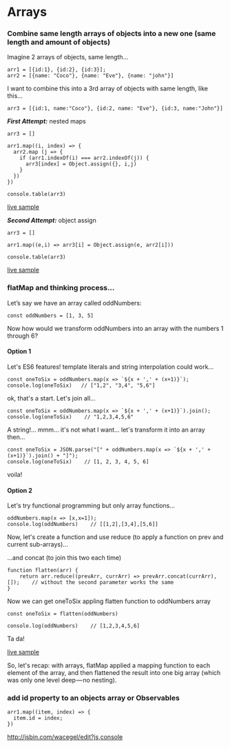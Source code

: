 # Arrays

### Combine same length arrays of objects into a new one (same length and amount of objects)

Imagine 2 arrays of objects, same length...

```
arr1 = [{id:1}, {id:2}, {id:3}];
arr2 = [{name: "Coco"}, {name: "Eve"}, {name: "john"}]
```

I want to combine this into a 3rd array of objects with same length, like this...

```
arr3 = [{id:1, name:"Coco"}, {id:2, name: "Eve"}, {id:3, name:"John"}]
```

***First Attempt:*** nested maps

```
arr3 = []

arr1.map((i, index) => {
  arr2.map (j => {
    if (arr1.indexOf(i) === arr2.indexOf(j)) {
      arr3[index] = Object.assign({}, i,j)
    }
  })
})

console.table(arr3)
```

[live sample]

[live sample]:<https://jsbin.com/rojajip/1/edit?js,console>

***Second Attempt:*** object assign

```
arr3 = []

arr1.map((e,i) => arr3[i] = Object.assign(e, arr2[i]))

console.table(arr3)
```

[live sample]

[live sample]:<https://jsbin.com/vivineg/2/edit?js,output>


### flatMap and thinking process...

Let’s say we have an array called oddNumbers:

```
const oddNumbers = [1, 3, 5]
```

Now how would we transform oddNumbers into an array with the numbers 1 through 6?

#### Option 1

Let's ES6 features! template literals and string interpolation could work...

```
const oneToSix = oddNumbers.map(x => `${x + ',' + (x+1)}`);
console.log(oneToSix)   // ["1,2", "3,4", "5,6"]
```

ok, that's a start. Let's join all...

```
const oneToSix = oddNumbers.map(x => `${x + ',' + (x+1)}`).join();
console.log(oneToSix)    // "1,2,3,4,5,6"
```

A string!... mmm... it's not what I want... let's transform it into an array then...

```
const oneToSix = JSON.parse("[" + oddNumbers.map(x => `${x + ',' + (x+1)}`).join() + "]");
console.log(oneToSix)    // [1, 2, 3, 4, 5, 6]
```

voila!

#### Option 2

Let's try functional programming but only array functions...

```
oddNumbers.map(x => [x,x=1]);
console.log(oddNumbers)    // [[1,2],[3,4],[5,6]]
```

Now, let's create a function and use reduce (to apply a function on prev and current sub-arrays)...

...and concat (to join this two each time)

```
function flatten(arr) {
    return arr.reduce((prevArr, currArr) => prevArr.concat(currArr), []);    // without the second parameter works the same
}    
```

Now we can get oneToSix appling flatten function to oddNumbers array

```
const oneToSix = flatten(oddNumbers)
    
console.log(oddNumbers)    // [1,2,3,4,5,6]
```

Ta da!

[live sample]

So, let's recap: with arrays, flatMap applied a mapping function to each element of the array, and then flattened the result into one big array (which was only one level deep — no nesting).


[live sample]: <https://jsbin.com/vutakun/edit?html,js,console>


### add id property to an objects array or Observables

```
arr1.map((item, index) => {
  item.id = index;
})
```
http://jsbin.com/wacegel/edit?js,console


